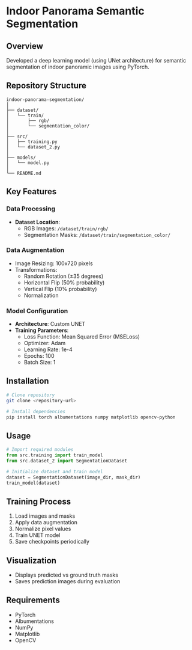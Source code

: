 # Indoor Panorama Semantic Segmentation 

## Overview
Developed a deep learning model (using UNet architecture) for semantic segmentation of indoor panoramic images using PyTorch.

## Repository Structure
```
indoor-panorama-segmentation/
│
├── dataset/
│   └── train/
│       ├── rgb/
│       └── segmentation_color/
│
├── src/
│   ├── training.py
│   └── dataset_2.py
│
├── models/
│   └── model.py
│
└── README.md
```

## Key Features

### Data Processing
- **Dataset Location**:
  - RGB Images: `/dataset/train/rgb/`
  - Segmentation Masks: `/dataset/train/segmentation_color/`

### Data Augmentation
- Image Resizing: 100x720 pixels
- Transformations:
  - Random Rotation (±35 degrees)
  - Horizontal Flip (50% probability)
  - Vertical Flip (10% probability)
  - Normalization

### Model Configuration
- **Architecture**: Custom UNET
- **Training Parameters**:
  - Loss Function: Mean Squared Error (MSELoss)
  - Optimizer: Adam
  - Learning Rate: 1e-4
  - Epochs: 100
  - Batch Size: 1

## Installation
```bash
# Clone repository
git clone <repository-url>

# Install dependencies
pip install torch albumentations numpy matplotlib opencv-python
```

## Usage
```python
# Import required modules
from src.training import train_model
from src.dataset_2 import SegmentationDataset

# Initialize dataset and train model
dataset = SegmentationDataset(image_dir, mask_dir)
train_model(dataset)
```

## Training Process
1. Load images and masks
2. Apply data augmentation
3. Normalize pixel values
4. Train UNET model
5. Save checkpoints periodically

## Visualization
- Displays predicted vs ground truth masks
- Saves prediction images during evaluation

## Requirements
- PyTorch
- Albumentations
- NumPy
- Matplotlib
- OpenCV

